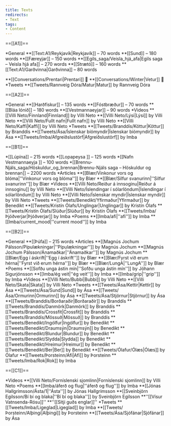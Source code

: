 ```yaml
---
title: Texts
redirects:
- Text
tags:
- Content
---
```


==[[A1]]==

*General
**[[Text:A1/Reykjavík|Reykjavík]] – 70 words
**[[Sund]] – 180 words
**[[Færeyjar]] – 150 words
**[[Egils_saga/Veisla_hjá_afa|Egils saga – Veisla hjá afa]] – 270 words
**[[Strætó]] – 160 words
**[[Text:A1/Garðvinna|Garðvinna]] – 80 words
<!--**[[Text/Milk|Mjólk]] – 30 words
**[[Text:Eiríkur dansar|Dans]] – 9 words-->
**[[Conversations/Prentari|Prentari]] 💬
**[[Conversations/Winter|Vetur]] 💬
*Tweets
**[[Tweets/Rannveig Dóra/Matur|Matur]] by Rannveig Dóra

==[[A2]]==

*General
**[[Harðfiskur]] – 135 words
**[[Fóstbræður]] – 70 words
**[[Bláa lónið]] – 180 words
**[[Vestmannaeyjar]] – 90 words
*Videos
**[[Villi Neto/Finnland|Finnland]] by Villi Neto
**[[Villi Neto/Lýsi|Lýsi]] by Villi Neto
**[[Villi Neto/Fullt nafn|Fullt nafn]] by Villi Neto
**[[Villi Neto/Kaffi|Kaffi]] by Villi Neto
*Tweets
**[[Tweets/Branddís/Köttur|Köttur]] by Branddís
**[[Tweets/Ása/Íslenskar bíómyndir|Íslenskar bíómyndir]] by Ása
**[[Tweets/Imba/Afgreiðslustörf|Afgreiðslustörf]] by Imba

==[[B1]]==

*[[Lúpína]] – 215 words
*[[Lopapeysa ]] – 125 words
*[[Nafn Vestmannaeyja ]] – 100 words
*[[Brennu-Njáls_saga/Höskuldur_og_brennan|Brennu-Njáls saga – Höskuldur og brennan]] – 2200 words
*Articles
**[[Blær/Vinkonur vors og blóma|''Vinkonur vors og blóma'']] by Blær
**[[Blær/Silfur svanurinn|''Silfur svanurinn'']] by Blær
*Videos
**[[Villi Neto/Reiður á innsoginu|Reiður á innsoginu]] by Villi Neto
**[[Villi Neto/Íslendingar í sólarlöndum|Íslendingar í sólarlöndum]] by Villi Neto
**[[Villi Neto/Íslenskar myndir|Íslenskar myndir]] by Villi Neto
*Tweets
**[[Tweets/Benedikt/Yfirmaður|Yfirmaður]] by Benedikt
**[[Tweets/Kristín Ólafs/Unglingar|Unglingar]] by Kristín Ólafs
**[[Tweets/Kristín Ólafs/Slúður|Slúður]] by Kristín Ólafs
**[[Tweets/Imba/Þjóðverjar|Þjóðverjar]] by Imba
*Poems
**[[Imba/afi|''afi'']] by Imba
**[[Imba/current_mood|''current mood'']] by Imba

==[[B2]]==

*General
**[[Þúfa]] – 215 words
*Articles
**[[Magnús Jochum Pálsson/Pípulækningar|''Pípulækningar'']] by Magnús Jochum
**[[Magnús Jochum Pálsson/Ánamaðkar|''Ánamaðkar'']] by Magnús Jochum
**[[Blær/Egg í áskrift|''Egg í áskrift'']] by Blær
**[[Blær/Fyrst við erum hérna|''Fyrst við erum hérna'']] by Blær
**[[Blær/LungA|''LungA'']] by Blær
*Poems
**[[Sofðu unga ástin mín|''Sofðu unga ástin mín'']] by Jóhann Sigurjónsson
**[[Imba/ég veit|''ég veit'']] by Imba
**[[Imba/grip|''grip'']] by Imba
*Videos
**[[Villi Neto/Bubbi|Bubbi]] by Villi Neto
**[[Villi Neto/Skata|Skata]] by Villi Neto
*Tweets
**[[Tweets/Ása/Kettir|Kettir]] by Ása
**[[Tweets/Ása/Sund|Sund]] by Ása
**[[Tweets/Ása/Ormurinn|Ormurinn]] by Ása
**[[Tweets/Ása/Stjörnur|Stjörnur]] by Ása
**[[Tweets/Branddís/Borðaraðir|Borðaraðir]] by Branddís
**[[Tweets/Branddís/Danmörk|Danmörk]] by Branddís
**[[Tweets/Branddís/Crossfit|Crossfit]] by Branddís
**[[Tweets/Branddís/Mössuð|Mössuð]] by Branddís
**[[Tweets/Benedikt/Ingólfur|Ingólfur]] by Benedikt
**[[Tweets/Benedikt/Draumsýn|Draumsýn]] by Benedikt
**[[Tweets/Benedikt/Blundur|Blundur]] by Benedikt
**[[Tweets/Benedikt/Slydda|Slydda]] by Benedikt
**[[Tweets/Benedikt/Hreimur|Hreimur]] by Benedikt
**[[Tweets/Benedikt/Ber|Ber]] by Benedikt
**[[Tweets/Ólafur/Ólæs|Ólæs]] by Ólafur
**[[Tweets/Þorsteinn/Afi|Afi]] by Þorsteinn
**[[Tweets/Imba/Rok|Rok]] by Imba

==[[C1]]==

*Videos
**[[Villi Neto/Forníslenski sjomlinn|Forníslenski sjomlinn]] by Villi Neto
*Poems
**[[Imba/áferð og flug|''áferð og flug'']] by Imba
**[[Jónas Hallgrímsson/Ásta/1|''Ásta'']] by Jónas Hallgrímsson
**[[Sveinbjörn Egilsson/Bí bí og blaka|''Bí bí og blaka'']] by Sveinbjörn Egilsson
**''[[Vísur Vatnsenda-Rósu]]''
**''[[Sitji guðs englar]]''
*Tweets
**[[Tweets/Imba/Ligeglad|Ligeglad]] by Imba
**[[Tweets/Þorsteinn/Alþingi|Alþingi]] by Þorsteinn
**[[Tweets/Ása/Sjófánar|Sjófánar]] by Ása<!--{{needs audio}}-->

<!-- {{Mailchimp}} -->

